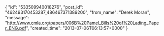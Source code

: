  {
   "id": "533509940018276",
   "post_id": "462493170453287_486467371389200",
   "from_name": "Derek Moran",
   "message": "http://www.cmla.org/papers/006B%20Pamel_Bills%20of%20Lading_Paper_ENG.pdf",
   "created_time": "2013-07-06T06:13:57+0000"
 }
